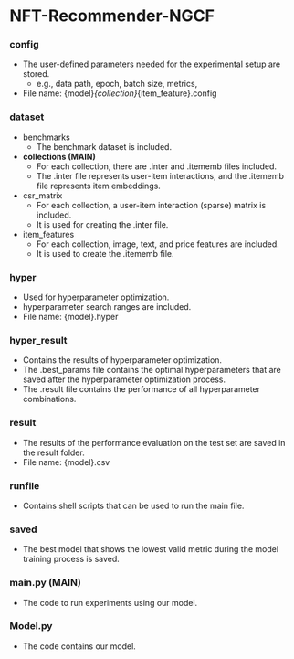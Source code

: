 # NFT-Recommender-NGCF

### config
- The user-defined parameters needed for the experimental setup are stored.
  - e.g., data path, epoch, batch size, metrics, 
- File name: {model}_{collection}_{item_feature}.config

### dataset
- benchmarks
  - The benchmark dataset is included.
- **collections (MAIN)**
  - For each collection, there are .inter and .itememb files included.
  - The .inter file represents user-item interactions, and the .itememb file represents item embeddings.
- csr_matrix
  - For each collection, a user-item interaction (sparse) matrix is included.
  - It is used for creating the .inter file.
- item_features
  - For each collection, image, text, and price features are included.
  - It is used to create the .itememb file.

### hyper
- Used for hyperparameter optimization.
- hyperparameter search ranges are included.
- File name: {model}.hyper

### hyper_result
- Contains the results of hyperparameter optimization.
- The .best_params file contains the optimal hyperparameters that are saved after the hyperparameter optimization process.
- The .result file contains the performance of all hyperparameter combinations.

### result
- The results of the performance evaluation on the test set are saved in the result folder.
- File name: {model}.csv

### runfile
- Contains shell scripts that can be used to run the main file.

### saved
- The best model that shows the lowest valid metric during the model training process is saved.

### main.py (MAIN)
- The code to run experiments using our model.

### Model.py
- The code contains our model.

